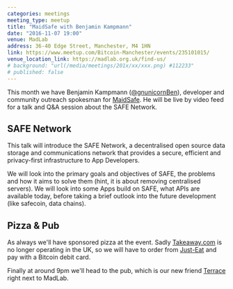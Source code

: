 ```yaml
---
categories: meetings
meeting_type: meetup
title: "MaidSafe with Benjamin Kampmann"
date: "2016-11-07 19:00"
venue: MadLab
address: 36-40 Edge Street, Manchester, M4 1HN
link: https://www.meetup.com/Bitcoin-Manchester/events/235101015/
venue_location_link: https://madlab.org.uk/find-us/
# background: "url(/media/meetings/201x/xx/xxx.png) #112233"
# published: false
---
```


This month we have Benjamin Kampmann ([@gnunicornBen][@gnunicornBen]), developer and community outreach spokesman for [MaidSafe][maidsafe]. He will be live by video feed for a talk and Q&A session about the SAFE Network.

## SAFE Network

This talk will introduce the SAFE Network, a decentralised open source data storage and communications network that provides a secure, efficient and privacy-first infrastructure to App Developers.

We will look into the primary goals and objectives of SAFE, the problems and how it aims to solve them (hint, it is about removing centralised servers). We will look into some Apps build on SAFE, what APIs are available today, before taking a brief outlook into the future development (like safecoin, data chains).

## Pizza & Pub

As always we'll have sponsored pizza at the event. Sadly [Takeaway.com][takeaway] is no longer operating in the UK, so we will have to order from [Just-Eat][just-eat] and pay with a Bitcoin debit card.

Finally at around 9pm we'll head to the pub, which is our new friend [Terrace][terrace] right next to MadLab.

[@gnunicornBen]: https://twitter.com/gnunicornBen
[maidsafe]: https://maidsafe.net
[takeaway]: http://www.takeaway.com
[just-eat]: https://www.just-eat.co.uk
[terrace]: https://twitter.com/nqterrace
